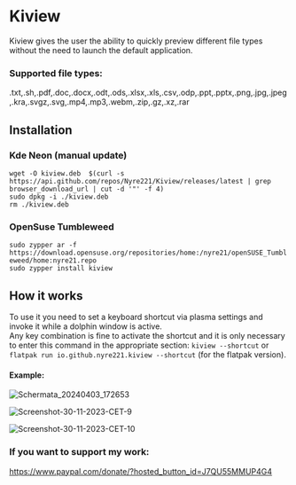 # Kiview
Kiview gives the user the ability to quickly preview different file types without the need to launch the default application.
### Supported file types:
.txt,.sh,.pdf,.doc,.docx,.odt,.ods,.xlsx,.xls,.csv,.odp,.ppt,.pptx,.png,.jpg,.jpeg,.kra,.svgz,.svg,.mp4,.mp3,.webm,.zip,.gz,.xz,.rar

## Installation
### Kde Neon (manual update)
`wget -O kiview.deb  $(curl -s https://api.github.com/repos/Nyre221/Kiview/releases/latest | grep browser_download_url | cut -d '"' -f 4)`  
`sudo dpkg -i ./kiview.deb`  
`rm ./kiview.deb`
### OpenSuse Tumbleweed
`sudo zypper ar -f https://download.opensuse.org/repositories/home:/nyre21/openSUSE_Tumbleweed/home:nyre21.repo`  
`sudo zypper install kiview`

## How it works
To use it you need to set a keyboard shortcut via plasma settings and invoke it while a dolphin window is active.   
Any key combination is fine to activate the shortcut and it is only necessary to enter this command in the appropriate section: `kiview --shortcut` or `flatpak run io.github.nyre221.kiview --shortcut` (for the flatpak version).

#### Example:
![Schermata_20240403_172653](https://github.com/Nyre221/Kiview/assets/104171042/14ed7534-f2cc-4c92-85da-6ce7b1ccfd73)

![Screenshot-30-11-2023-CET-9](https://github.com/Nyre221/Kiview/assets/104171042/4e06a068-3d51-4b57-adcf-f42693b92e18)

![Screenshot-30-11-2023-CET-10](https://github.com/Nyre221/Kiview/assets/104171042/37b1fb2c-5e89-48fb-b5cf-25750734fd14)


### If you want to support my work:
https://www.paypal.com/donate/?hosted_button_id=J7QU55MMUP4G4
